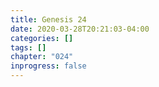 ```yaml
---
title: Genesis 24
date: 2020-03-28T20:21:03-04:00
categories: []
tags: []
chapter: "024"
inprogress: false
---
```


